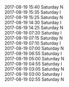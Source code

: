 2017-08-19 15:40 Saturday  N  
2017-08-19 15:35 Saturday  I  
2017-08-19 15:25 Saturday  N  
2017-08-19 14:30 Saturday  I  
2017-08-19 14:25 Saturday  N  
2017-08-19 07:20 Saturday  I  
2017-08-19 07:15 Saturday  N  
2017-08-19 07:10 Saturday  I  
2017-08-19 07:00 Saturday  N  
2017-08-19 06:55 Saturday  I  
2017-08-19 05:00 Saturday  N  
2017-08-19 04:55 Saturday  I  
2017-08-19 03:05 Saturday  N  
2017-08-19 03:00 Saturday  I  
2017-08-19 02:55 Saturday  N  
